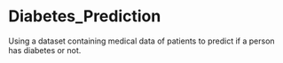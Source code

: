 # Diabetes_Prediction
Using a dataset containing medical data of patients to predict if a person has diabetes or not.
